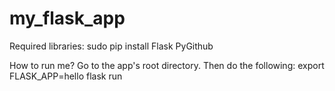 # my_flask_app
Required libraries:
sudo pip install Flask PyGithub

How to run me?
Go to the app's root directory. Then do the following:
export FLASK_APP=hello
flask run
